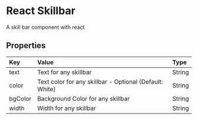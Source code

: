 # React Skillbar

A skill bar component with react

## Properties

|Key|Value|Type|
|:--|:----|:---|
|text|Text for any skillbar|String|
|color|Text color for any skillbar - Optional (Default: White)|String|
|bgColor|Background Color for any skillbar|String|
|width|Width for any skillbar|String|